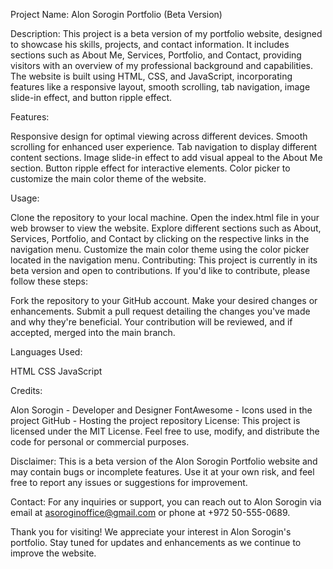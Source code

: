 Project Name: Alon Sorogin Portfolio (Beta Version)

Description:
This project is a beta version of my portfolio website, designed to showcase his skills, projects, and contact information. It includes sections such as About Me, Services, Portfolio, and Contact, providing visitors with an overview of my professional background and capabilities. The website is built using HTML, CSS, and JavaScript, incorporating features like a responsive layout, smooth scrolling, tab navigation, image slide-in effect, and button ripple effect.

Features:

Responsive design for optimal viewing across different devices.
Smooth scrolling for enhanced user experience.
Tab navigation to display different content sections.
Image slide-in effect to add visual appeal to the About Me section.
Button ripple effect for interactive elements.
Color picker to customize the main color theme of the website.

Usage:

Clone the repository to your local machine.
Open the index.html file in your web browser to view the website.
Explore different sections such as About, Services, Portfolio, and Contact by clicking on the respective links in the navigation menu.
Customize the main color theme using the color picker located in the navigation menu.
Contributing:
This project is currently in its beta version and open to contributions. If you'd like to contribute, please follow these steps:

Fork the repository to your GitHub account.
Make your desired changes or enhancements.
Submit a pull request detailing the changes you've made and why they're beneficial.
Your contribution will be reviewed, and if accepted, merged into the main branch.

Languages Used:

HTML
CSS
JavaScript

Credits:

Alon Sorogin - Developer and Designer
FontAwesome - Icons used in the project
GitHub - Hosting the project repository
License:
This project is licensed under the MIT License. Feel free to use, modify, and distribute the code for personal or commercial purposes.

Disclaimer:
This is a beta version of the Alon Sorogin Portfolio website and may contain bugs or incomplete features. Use it at your own risk, and feel free to report any issues or suggestions for improvement.

Contact:
For any inquiries or support, you can reach out to Alon Sorogin via email at asoroginoffice@gmail.com or phone at +972 50-555-0689.

Thank you for visiting!
We appreciate your interest in Alon Sorogin's portfolio. Stay tuned for updates and enhancements as we continue to improve the website.
